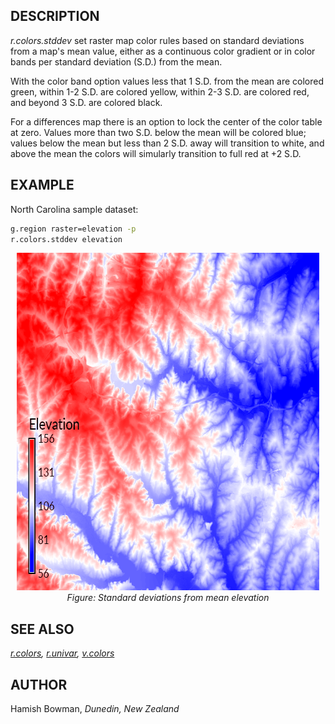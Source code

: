 ## DESCRIPTION

*r.colors.stddev* set raster map color rules based on standard
deviations from a map's mean value, either as a continuous color
gradient or in color bands per standard deviation (S.D.) from the mean.

With the color band option values less that 1 S.D. from the mean are
colored green, within 1-2 S.D. are colored yellow, within 2-3 S.D. are
colored red, and beyond 3 S.D. are colored black.

For a differences map there is an option to lock the center of the color
table at zero. Values more than two S.D. below the mean will be colored
blue; values below the mean but less than 2 S.D. away will transition to
white, and above the mean the colors will simularly transition to full
red at +2 S.D.

## EXAMPLE

North Carolina sample dataset:

```bash
g.region raster=elevation -p
r.colors.stddev elevation
```

<div align="center" style="margin: 10px">

[<img src="r_colors_stddev.png" data-border="0" width="600" height="540"
alt="r.colors.stddev example" />](r_colors_stddev.png)
*Figure: Standard deviations from mean elevation*

</div>

## SEE ALSO

*[r.colors](r.colors.md), [r.univar](r.univar.md),
[v.colors](v.colors.md)*

## AUTHOR

Hamish Bowman, *Dunedin, New Zealand*
